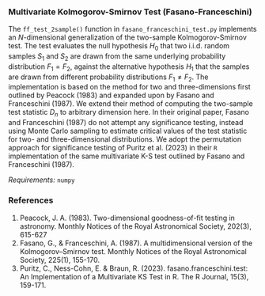 ### Multivariate Kolmogorov-Smirnov Test (Fasano-Franceschini)
The `ff_test_2sample()` function in `fasano_franceschini_test.py` implements an $N$-dimensional generalization of the two-sample Kolmogorov-Smirnov test. The test evaluates the null hypothesis $H_0$ that two i.i.d. random
samples $S_1$ and $S_2$ are drawn from the same underlying probability distribution $F_1 = F_2$, against the alternative hypothesis $H_1$ that the samples are drawn from different probability distributions $F_1 \neq F_2$. 
The implementation is based on the method for two and three-dimensions first outlined by Peacock (1983) and expanded upon by Fasano and Franceschini (1987). 
We extend their method of computing the two-sample test statistic $D_n$ to arbitrary dimension here. In their original paper, Fasano and Franceschini (1987) do not attempt any significance testing, 
instead using Monte Carlo sampling to estimate critical values of the test statistic for two- and three-dimensional distributions. We adopt the permutation approach for significance testing of Puritz et al. (2023) in their 
`R` implementation of the same multivariate K-S test outlined by Fasano and Franceschini (1987).

_Requirements:_ `numpy`

### References
1. Peacock, J. A. (1983). Two-dimensional goodness-of-fit testing in astronomy. Monthly Notices of the Royal Astronomical Society, 202(3), 615-627
2. Fasano, G., & Franceschini, A. (1987). A multidimensional version of the Kolmogorov–Smirnov test. Monthly Notices of the Royal Astronomical Society, 225(1), 155-170.
3. Puritz, C., Ness-Cohn, E. & Braun, R. (2023). fasano.franceschini.test: An Implementation of a Multivariate KS Test in R. The R Journal, 15(3), 159-171.

